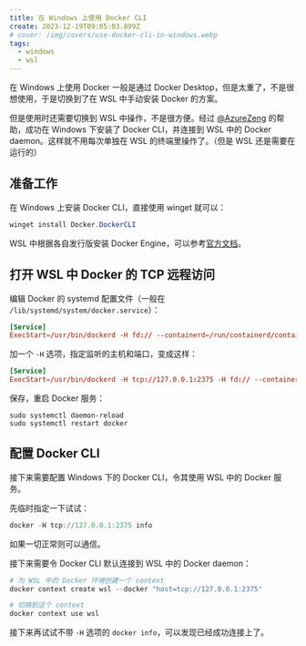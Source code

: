 ```yaml
---
title: 在 Windows 上使用 Docker CLI
create: 2023-12-19T09:05:03.899Z
# cover: /img/covers/use-docker-cli-in-windows.webp
tags:
  - windows
  - wsl
---
```


在 Windows 上使用 Docker 一般是通过 Docker Desktop，但是太重了，不是很想使用，于是切换到了在 WSL 中手动安装 Docker 的方案。

但是使用时还需要切换到 WSL 中操作，不是很方便。经过 [@AzureZeng](https://blog.azurezeng.com/) 的帮助，成功在 Windows 下安装了 Docker CLI，并连接到 WSL 中的 Docker daemon。这样就不用每次单独在 WSL 的终端里操作了。（但是 WSL 还是需要在运行的）

## 准备工作

在 Windows 上安装 Docker CLI，直接使用 winget 就可以：

```powershell
winget install Docker.DockerCLI
```

WSL 中根据各自发行版安装 Docker Engine，可以参考[官方文档](https://docs.docker.com/engine/install/)。

## 打开 WSL 中 Docker 的 TCP 远程访问

编辑 Docker 的 systemd 配置文件（一般在 `/lib/systemd/system/docker.service`）：

```conf
[Service]
ExecStart=/usr/bin/dockerd -H fd:// --containerd=/run/containerd/containerd.sock
```

加一个 `-H` 选项，指定监听的主机和端口，变成这样：

```conf
[Service]
ExecStart=/usr/bin/dockerd -H tcp://127.0.0.1:2375 -H fd:// --containerd=/run/containerd/containerd.sock
```

保存，重启 Docker 服务：

```shell
sudo systemctl daemon-reload
sudo systemctl restart docker
```

## 配置 Docker CLI

接下来需要配置 Windows 下的 Docker CLI，令其使用 WSL 中的 Docker 服务。

先临时指定一下试试：

```powershell
docker -H tcp://127.0.0.1:2375 info
```

如果一切正常则可以通信。

接下来需要令 Docker CLI 默认连接到 WSL 中的 Docker daemon：

```powershell
# 为 WSL 中的 Docker 环境创建一个 context
docker context create wsl --docker "host=tcp://127.0.0.1:2375"

# 切换到这个 context
docker context use wsl
```

接下来再试试不带 `-H` 选项的 `docker info`，可以发现已经成功连接上了。
